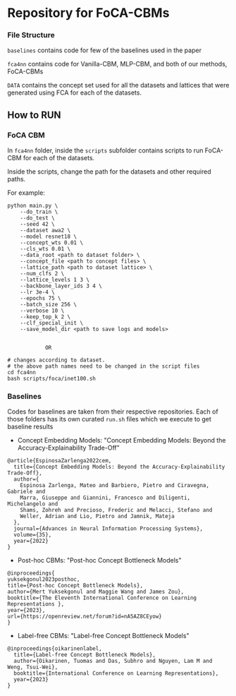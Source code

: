 # Repository for FoCA-CBMs

### File Structure

`baselines` contains code for few of the baselines used in the paper

`fca4nn` contains code for Vanilla-CBM, MLP-CBM, and both of our methods, FoCA-CBMs 

`DATA` contains the concept set used for all the datasets and lattices that were generated using FCA for each of the datasets.

## How to RUN

### FoCA CBM

In `fca4nn` folder, inside the `scripts` subfolder contains scripts to run FoCA-CBM for each of the datasets. 

Inside the scripts, change the path for the datasets and other required paths.

For example: 
```
python main.py \
    --do_train \
    --do_test \
    --seed 42 \
    --dataset awa2 \
    --model resnet18 \
    --concept_wts 0.01 \
    --cls_wts 0.01 \
    --data_root <path to dataset folder> \
    --concept_file <path to concept files> \
    --lattice_path <path to dataset lattice> \
    --num_clfs 2 \
    --lattice_levels 1 3 \
    --backbone_layer_ids 3 4 \
    --lr 3e-4 \
    --epochs 75 \
    --batch_size 256 \
    --verbose 10 \
    --keep_top_k 2 \
    --clf_special_init \
    --save_model_dir <path to save logs and models>


            OR

# changes according to dataset.
# the above path names need to be changed in the script files
cd fca4nn
bash scripts/foca/inet100.sh 
```

### Baselines
Codes for baselines are taken from their respective repositories. Each of those folders has its own curated `run.sh` files which we execute to get baseline results

- Concept Embedding Models: "Concept Embedding Models: Beyond the Accuracy-Explainability Trade-Off"
```
@article{EspinosaZarlenga2022cem,
  title={Concept Embedding Models: Beyond the Accuracy-Explainability Trade-Off},
  author={
    Espinosa Zarlenga, Mateo and Barbiero, Pietro and Ciravegna, Gabriele and
    Marra, Giuseppe and Giannini, Francesco and Diligenti, Michelangelo and
    Shams, Zohreh and Precioso, Frederic and Melacci, Stefano and
    Weller, Adrian and Lio, Pietro and Jamnik, Mateja
  },
  journal={Advances in Neural Information Processing Systems},
  volume={35},
  year={2022}
}
```
- Post-hoc CBMs: "Post-hoc Concept Bottleneck Models"
```
@inproceedings{
yuksekgonul2023posthoc,
title={Post-hoc Concept Bottleneck Models},
author={Mert Yuksekgonul and Maggie Wang and James Zou},
booktitle={The Eleventh International Conference on Learning Representations },
year={2023},
url={https://openreview.net/forum?id=nA5AZ8CEyow}
}
```
- Label-free CBMs: "Label-free Concept Bottleneck Models"
```
@inproceedings{oikarinenlabel,
  title={Label-free Concept Bottleneck Models},
  author={Oikarinen, Tuomas and Das, Subhro and Nguyen, Lam M and Weng, Tsui-Wei},
  booktitle={International Conference on Learning Representations},
  year={2023}
}
```
